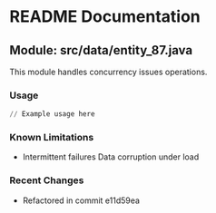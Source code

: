 # README Documentation

## Module: src/data/entity_87.java

This module handles concurrency issues operations.

### Usage

```python
// Example usage here
```

### Known Limitations

- Intermittent failures Data corruption under load

### Recent Changes

- Refactored in commit e11d59ea
